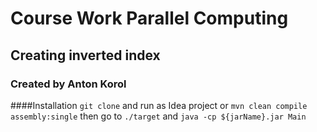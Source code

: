 # Course Work Parallel Computing


## Creating inverted index 


### Created by Anton Korol

####Installation
 ``git clone`` and run as Idea project 
 or ``mvn clean compile assembly:single`` then go to ``./target`` 
 and ``java -cp ${jarName}.jar Main``